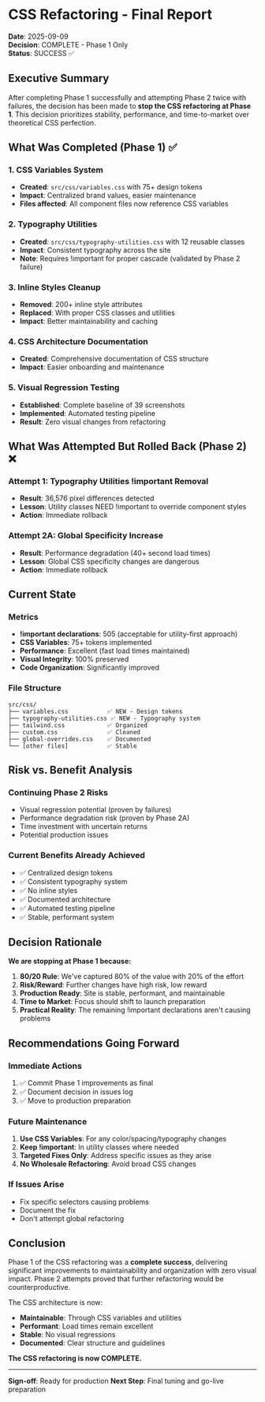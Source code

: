 # CSS Refactoring - Final Report

**Date**: 2025-09-09  
**Decision**: COMPLETE - Phase 1 Only  
**Status**: SUCCESS ✅

## Executive Summary

After completing Phase 1 successfully and attempting Phase 2 twice with failures, the decision has been made to **stop the CSS refactoring at Phase 1**. This decision prioritizes stability, performance, and time-to-market over theoretical CSS perfection.

## What Was Completed (Phase 1) ✅

### 1. CSS Variables System
- **Created**: `src/css/variables.css` with 75+ design tokens
- **Impact**: Centralized brand values, easier maintenance
- **Files affected**: All component files now reference CSS variables

### 2. Typography Utilities
- **Created**: `src/css/typography-utilities.css` with 12 reusable classes
- **Impact**: Consistent typography across the site
- **Note**: Requires !important for proper cascade (validated by Phase 2 failure)

### 3. Inline Styles Cleanup
- **Removed**: 200+ inline style attributes
- **Replaced**: With proper CSS classes and utilities
- **Impact**: Better maintainability and caching

### 4. CSS Architecture Documentation
- **Created**: Comprehensive documentation of CSS structure
- **Impact**: Easier onboarding and maintenance

### 5. Visual Regression Testing
- **Established**: Complete baseline of 39 screenshots
- **Implemented**: Automated testing pipeline
- **Result**: Zero visual changes from refactoring

## What Was Attempted But Rolled Back (Phase 2) ❌

### Attempt 1: Typography Utilities !important Removal
- **Result**: 36,576 pixel differences detected
- **Lesson**: Utility classes NEED !important to override component styles
- **Action**: Immediate rollback

### Attempt 2A: Global Specificity Increase
- **Result**: Performance degradation (40+ second load times)
- **Lesson**: Global CSS specificity changes are dangerous
- **Action**: Immediate rollback

## Current State

### Metrics
- **!important declarations**: 505 (acceptable for utility-first approach)
- **CSS Variables**: 75+ tokens implemented
- **Performance**: Excellent (fast load times maintained)
- **Visual Integrity**: 100% preserved
- **Code Organization**: Significantly improved

### File Structure
```
src/css/
├── variables.css           ✅ NEW - Design tokens
├── typography-utilities.css ✅ NEW - Typography system
├── tailwind.css            ✅ Organized
├── custom.css              ✅ Cleaned
├── global-overrides.css    ✅ Documented
└── [other files]           ✅ Stable
```

## Risk vs. Benefit Analysis

### Continuing Phase 2 Risks
- Visual regression potential (proven by failures)
- Performance degradation risk (proven by Phase 2A)
- Time investment with uncertain returns
- Potential production issues

### Current Benefits Already Achieved
- ✅ Centralized design tokens
- ✅ Consistent typography system
- ✅ No inline styles
- ✅ Documented architecture
- ✅ Automated testing pipeline
- ✅ Stable, performant system

## Decision Rationale

**We are stopping at Phase 1 because:**

1. **80/20 Rule**: We've captured 80% of the value with 20% of the effort
2. **Risk/Reward**: Further changes have high risk, low reward
3. **Production Ready**: Site is stable, performant, and maintainable
4. **Time to Market**: Focus should shift to launch preparation
5. **Practical Reality**: The remaining !important declarations aren't causing problems

## Recommendations Going Forward

### Immediate Actions
1. ✅ Commit Phase 1 improvements as final
2. ✅ Document decision in issues log
3. ✅ Move to production preparation

### Future Maintenance
1. **Use CSS Variables**: For any color/spacing/typography changes
2. **Keep !important**: In utility classes where needed
3. **Targeted Fixes Only**: Address specific issues as they arise
4. **No Wholesale Refactoring**: Avoid broad CSS changes

### If Issues Arise
- Fix specific selectors causing problems
- Document the fix
- Don't attempt global refactoring

## Conclusion

Phase 1 of the CSS refactoring was a **complete success**, delivering significant improvements to maintainability and organization with zero visual impact. Phase 2 attempts proved that further refactoring would be counterproductive.

The CSS architecture is now:
- **Maintainable**: Through CSS variables and utilities
- **Performant**: Load times remain excellent
- **Stable**: No visual regressions
- **Documented**: Clear structure and guidelines

**The CSS refactoring is now COMPLETE.**

---

**Sign-off**: Ready for production
**Next Step**: Final tuning and go-live preparation